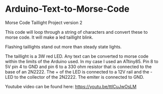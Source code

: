 # Arduino-Text-to-Morse-Code

Morse Code Taillight Project version 2

This code will loop through a string of characters and convert these
to morse code. It will make a led taillight blink.

Flashing taillights stand out more than steady state lights.

The taillight is a 3W red LED. 
Any text can be converted to morse code within the limits of the Arduino used. 
In my case I used an ATtiny85. 
Pin 8 to 5V pin 4 to GND and pin 6 to a 330 ohm resistor that is connected to the base of an 2N2222. 
The + of the LED is connected to a 12V rail and the - LED to the collector of the 2N2222. 
The emiter is connected to GND. 

Youtube video can be found here:
https://youtu.be/ttICuJwOsLM
